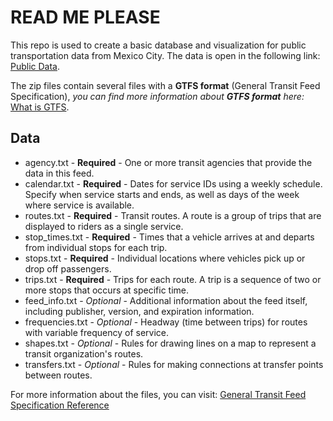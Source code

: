READ ME PLEASE
==============

This repo is used to create a basic database and visualization for public transportation data from Mexico City. The data is open in the following link: [Public Data](http://s3.amazonaws.com/setravi/df_gtfs.zip).

The zip files contain several files with a **GTFS format** (General Transit Feed Specification), *you can find more information about* _**GTFS format**_ *here:* [What is GTFS](http://developers.google.com/transit/gtfs/?hl=en).

## Data

* agency.txt - **Required** - One or more transit agencies that provide the data in this feed.
* calendar.txt - **Required** - Dates for service IDs using a weekly schedule. Specify when service starts and ends, as well as days of the week where service is available.
* routes.txt - **Required** - Transit routes. A route is a group of trips that are displayed to riders as a single service.
* stop_times.txt - **Required** - Times that a vehicle arrives at and departs from individual stops for each trip.
* stops.txt - **Required** - Individual locations where vehicles pick up or drop off passengers.
* trips.txt - **Required** - Trips for each route. A trip is a sequence of two or more stops that occurs at specific time.
* feed_info.txt - *Optional* - Additional information about the feed itself, including publisher, version, and expiration information.
* frequencies.txt - *Optional* - Headway (time between trips) for routes with variable frequency of service.
* shapes.txt - *Optional* - Rules for drawing lines on a map to represent a transit organization's routes.
* transfers.txt - *Optional* - Rules for making connections at transfer points between routes.

For more information about the files, you can visit: [General Transit Feed Specification Reference](http://developers.google.com/transit/gtfs/reference)